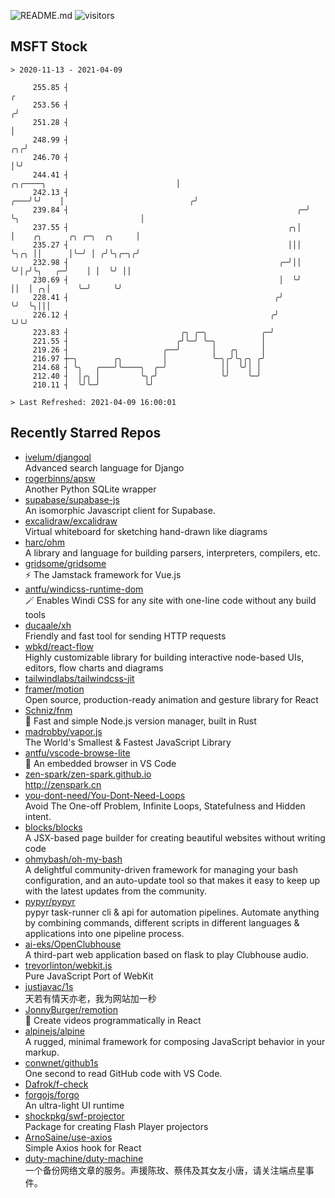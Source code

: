 ![README.md](https://github.com/Gerhut/Gerhut/workflows/README.md/badge.svg)
![visitors](https://visitors.vercel.app/Gerhut/Gerhut?token=8cf69d1f6813d272ef062726b6070c9be4ff72038cfe5a7ded7384a8da65d866)

## MSFT Stock

```
> 2020-11-13 - 2021-04-09

     255.85 ┤                                                                                                  ╭ 
     253.56 ┤                                                                                                 ╭╯ 
     251.28 ┤                                                                                                 │  
     248.99 ┤                                                                                              ╭╮╭╯  
     246.70 ┤                                                                                              │╰╯   
     244.41 ┤                                                         ╭╮╭────╮                             │     
     242.13 ┤                                                     ╭───╯╰╯    │                            ╭╯     
     239.84 ┤                                                   ╭─╯          ╰╮                           │      
     237.55 ┤                                                 ╭╮│             │    ╭╮      ╭╮ ╭─╮  ╭╮     │      
     235.27 ┤                                                 │││             ╰╮╭╮ ││      │╰─╯ │ ╭╯╰╮╭─╮╭╯      
     232.98 ┤                                               ╭─╯││              ╰╯│╭╯╰╮   ╭─╯    │ │  ╰╯ ││       
     230.69 ┤                                               │  ╰╯                ││  │ ╭╮│      ╰─╯     ╰╯       
     228.41 ┤                                              ╭╯                    ╰╯  ╰╮│││                       
     226.12 ┤                                             ╭╯                          ╰╯╰╯                       
     223.83 ┤                         ╭╮ ╭─╮            ╭─╯                                                      
     221.55 ┤                        ╭╯╰─╯ ╰─╮          │                                                        
     219.26 ┤                     ╭──╯       │   ╭╮     │                                                        
     216.97 ┼─╮        ╭╮         │          ╰─╮╭╯╰╮╭╮ ╭╯                                                        
     214.68 ┤ ╰╮   ╭───╯╰────╮  ╭─╯            ││  ╰╯│ │                                                         
     212.40 ┤  │╭╮ │         ╰╮╭╯              ╰╯    ╰─╯                                                         
     210.11 ┤  ╰╯╰─╯          ╰╯                                                                                 

> Last Refreshed: 2021-04-09 16:00:01
```

## Recently Starred Repos

- [ivelum/djangoql](https://github.com/ivelum/djangoql)  
  Advanced search language for Django
- [rogerbinns/apsw](https://github.com/rogerbinns/apsw)  
  Another Python SQLite wrapper
- [supabase/supabase-js](https://github.com/supabase/supabase-js)  
  An isomorphic Javascript client for Supabase.
- [excalidraw/excalidraw](https://github.com/excalidraw/excalidraw)  
  Virtual whiteboard for sketching hand-drawn like diagrams
- [harc/ohm](https://github.com/harc/ohm)  
  A library and language for building parsers, interpreters, compilers, etc.
- [gridsome/gridsome](https://github.com/gridsome/gridsome)  
  ⚡️ The Jamstack framework for Vue.js
- [antfu/windicss-runtime-dom](https://github.com/antfu/windicss-runtime-dom)  
  🪄 Enables Windi CSS for any site with one-line code without any build tools 
- [ducaale/xh](https://github.com/ducaale/xh)  
  Friendly and fast tool for sending HTTP requests
- [wbkd/react-flow](https://github.com/wbkd/react-flow)  
  Highly customizable library for building interactive node-based UIs, editors, flow charts and diagrams 
- [tailwindlabs/tailwindcss-jit](https://github.com/tailwindlabs/tailwindcss-jit)  
- [framer/motion](https://github.com/framer/motion)  
  Open source, production-ready animation and gesture library for React
- [Schniz/fnm](https://github.com/Schniz/fnm)  
  🚀 Fast and simple Node.js version manager, built in Rust
- [madrobby/vapor.js](https://github.com/madrobby/vapor.js)  
  The World's Smallest & Fastest JavaScript Library
- [antfu/vscode-browse-lite](https://github.com/antfu/vscode-browse-lite)  
  🚀 An embedded browser in VS Code
- [zen-spark/zen-spark.github.io](https://github.com/zen-spark/zen-spark.github.io)  
  http://zenspark.cn
- [you-dont-need/You-Dont-Need-Loops](https://github.com/you-dont-need/You-Dont-Need-Loops)  
  Avoid The One-off Problem, Infinite Loops, Statefulness and Hidden intent.
- [blocks/blocks](https://github.com/blocks/blocks)  
  A JSX-based page builder for creating beautiful websites without writing code
- [ohmybash/oh-my-bash](https://github.com/ohmybash/oh-my-bash)  
  A delightful community-driven framework for managing your bash configuration, and an auto-update tool so that makes it easy to keep up with the latest updates from the community.
- [pypyr/pypyr](https://github.com/pypyr/pypyr)  
  pypyr task-runner cli & api for automation pipelines. Automate anything by combining commands, different scripts in different languages & applications into one pipeline process.
- [ai-eks/OpenClubhouse](https://github.com/ai-eks/OpenClubhouse)  
  A third-part web application based on flask to play Clubhouse audio.
- [trevorlinton/webkit.js](https://github.com/trevorlinton/webkit.js)  
  Pure JavaScript Port of WebKit
- [justjavac/1s](https://github.com/justjavac/1s)  
  天若有情天亦老，我为网站加一秒
- [JonnyBurger/remotion](https://github.com/JonnyBurger/remotion)  
  🎥      Create videos programmatically in React
- [alpinejs/alpine](https://github.com/alpinejs/alpine)  
  A rugged, minimal framework for composing JavaScript behavior in your markup.
- [conwnet/github1s](https://github.com/conwnet/github1s)  
  One second to read GitHub code with VS Code.
- [Dafrok/f-check](https://github.com/Dafrok/f-check)  
- [forgojs/forgo](https://github.com/forgojs/forgo)  
  An ultra-light UI runtime
- [shockpkg/swf-projector](https://github.com/shockpkg/swf-projector)  
  Package for creating Flash Player projectors
- [ArnoSaine/use-axios](https://github.com/ArnoSaine/use-axios)  
  Simple Axios hook for React
- [duty-machine/duty-machine](https://github.com/duty-machine/duty-machine)  
  一个备份网络文章的服务。声援陈玫、蔡伟及其女友小唐，请关注端点星事件。
